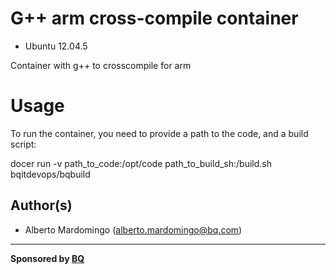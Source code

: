 # G++ arm cross-compile container

 * Ubuntu 12.04.5

Container with g++ to crosscompile for arm

# Usage

To run the container, you need to provide a path to the code, and a build script:

docer run -v path_to_code:/opt/code path_to_build_sh:/build.sh bqitdevops/bqbuild


## Author(s)

* Alberto Mardomingo (<alberto.mardomingo@bq.com>)

---

**Sponsored by [BQ](http://www.bq.com)**
